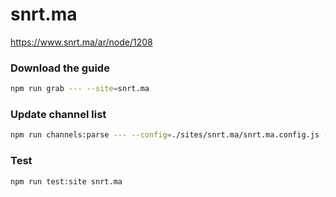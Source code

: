 # snrt.ma

https://www.snrt.ma/ar/node/1208

### Download the guide

```sh
npm run grab --- --site=snrt.ma
```

### Update channel list

```sh
npm run channels:parse --- --config=./sites/snrt.ma/snrt.ma.config.js --output=./sites/snrt.ma/snrt.ma.channels.xml
```

### Test

```sh
npm run test:site snrt.ma
```